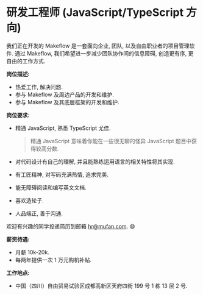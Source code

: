 # 研发工程师 (JavaScript/TypeScript 方向)

我们正在开发的 Makeflow 是一套面向企业, 团队, 以及自由职业者的项目管理软件. 通过 Makeflow, 我们希望进一步减少团队协作间的信息障碍, 创造更有序, 更自由的工作方式.

**岗位描述:**

* 热爱工作, 解决问题.
* 参与 Makeflow 及周边产品的开发和维护.
* 参与 Makeflow 及其底层框架的开发和维护.

**岗位要求:**

* 精通 JavaScript, 熟悉 TypeScript 尤佳.

   > 精通 JavaScript 意味着你能在一些很无聊的怪异 JavaScript 题目中获得较高分数.

* 对代码设计有自己的理解, 并且能熟练运用语言的相关特性将其实现.
* 有工匠精神, 对写码充满热情, 追求完美.
* 能无障碍阅读和编写英文文档.
* 喜欢造轮子.
* 人品端正, 善于沟通.

欢迎有兴趣的同学投递简历到邮箱 [hr@mufan.com](mailto:hr@mufan.com?subject=研发工程师%20(JavaScript%2FTypeScript%20方向)). 😄

**薪资待遇:**

* 月薪 10k-20k.
* 每两年提供一次 1 万元购机补贴.

**工作地点:**

* 中国（四川）自由贸易试验区成都高新区天府四街 199 号 1 栋 13 层 2 号.
